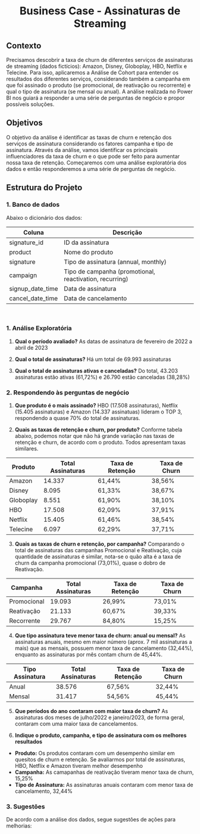 <h1 align="center">Business Case - Assinaturas de Streaming</h1>

## Contexto
Precisamos descobrir a taxa de churn de diferentes serviços de assinaturas de streaming (dados fictícios): Amazon, Disney, Globoplay, HBO, Netflix e Telecine. Para isso, aplicaremos a Análise de Cohort para entender os resultados dos diferentes serviços, considerando também a campanha em que foi assinado o produto (se promocional, de reativação ou recorrente) e qual o tipo de assinatura (se mensal ou anual). A análise realizada no Power BI nos guiará a responder a uma série de perguntas de negócio e propor possíveis soluções.

## Objetivos
O objetivo da análise é identificar as taxas de churn e retenção dos serviços de assinatura considerando os fatores campanha e tipo de assinatura. Através da análise, vamos identificar os principais influenciadores da taxa de churn e o que pode ser feito para aumentar nossa taxa de retenção. Começaremos com uma análise exploratória dos dados e então responderemos a uma série de perguntas de negócio.

## Estrutura do Projeto
### 1. Banco de dados
Abaixo o dicionário dos dados:

| Coluna | Descrição |
|--------|-----------|
| signature_id | ID da assinatura |
| product | Nome do produto |
| signature | Tipo de assinatura (annual, monthly) |
| campaign | Tipo de campanha (promotional, reactivation, recurring)|
| signup_date_time | Data de assinatura |
| cancel_date_time | Data de cancelamento |

<br>

### 1. Análise Exploratória

1. **Qual o período avaliado?**
   As datas de assinatura de fevereiro de 2022 a abril de 2023

2. **Qual o total de assinaturas?**
   Há um total de 69.993 assinaturas

3. **Qual o total de assinaturas ativas e canceladas?**
   Do total, 43.203 assinaturas estão ativas (61,72%) e 26.790 estão canceladas (38,28%)

### 2. Respondendo às perguntas de negócio

1. **Que produto é o mais assinado?**
   HBO (17.508 assinaturas), Netflix (15.405 assinaturas) e Amazon (14.337 assinatuas) lideram o TOP 3, respondendo a quase 70% do total de assinaturas.
   
2. **Quais as taxas de retenção e churn, por produto?**
   Conforme tabela abaixo, podemos notar que não há grande variação nas taxas de retenção e churn, de acordo com o produto. Todos apresentam taxas similares.

| Produto   | Total Assinaturas | Taxa de Retenção | Taxa de Churn |
|-----------|-------------------|------------------|---------------|
| Amazon    | 14.337 | 61,44% | 38,56% |
| Disney    | 8.095  | 61,33% | 38,67% |
| Globoplay | 8.551  | 61,90% | 38,10% |
| HBO       | 17.508 | 62,09% | 37,91% |
| Netflix   | 15.405 | 61,46% | 38,54% |
| Telecine  | 6.097  | 62,29% | 37,71% | 

3. **Quais as taxas de churn e retenção, por campanha?**
   Comparando o total de assinaturas das campanhas Promocional e Reativação, cuja quantidade de assinaturas é similar, nota-se o quão alta é a taxa de churn da campanha promocional (73,01%), quase o dobro de Reativação.

| Campanha  | Total Assinaturas | Taxa de Retenção | Taxa de Churn |
|-----------|-------------------|------------------|---------------|
| Promocional | 19.093 | 26,99% | 73,01% |
| Reativação  | 21.133 | 60,67% | 39,33% |
| Recorrente  | 29.767 | 84,80% | 15,25% |

4. **Que tipo assinatura teve menor taxa de churn: anual ou mensal?**
   As assinaturas anuais, mesmo em maior número (aprox. 7 mil assinaturas a mais) que as mensais, possuem menor taxa de cancelamento (32,44%), enquanto as assinaturas por mês contam churn de 45,44%.

| Tipo Assinatura  | Total Assinaturas | Taxa de Retenção | Taxa de Churn |
|------------------|-------------------|------------------|---------------|
| Anual   | 38.576 | 67,56% | 32,44% |
| Mensal  | 31.417 | 54,56% | 45,44% |

5. **Que períodos do ano contaram com maior taxa de churn?**
   As assinaturas dos meses de julho/2022 e janeiro/2023, de forma geral, contaram com uma maior taxa de cancelamentos.

6. **Indique o produto, campanha, e tipo de assinatura com os melhores resultados**
   
* **Produto:** Os produtos contaram com um desempenho similar em quesitos de churn e retenção. Se avaliarmos por total de assinaturas, HBO, Netflix e Amazon tiveram melhor desempenho
* **Campanha:** As camapanhas de reativação tiveram menor taxa de churn, 15,25%
* **Tipo de Assinatura:** As assinaturas anuais contaram com menor taxa de cancelamento, 32,44%

### 3. Sugestões
De acordo com a análise dos dados, segue sugestões de ações para melhorias:
